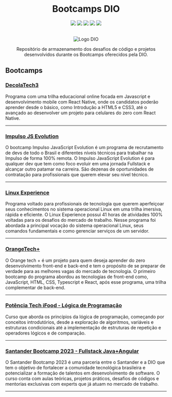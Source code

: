 <div align='center'>
<h1> Bootcamps DIO</h1>

  <img src="https://img.shields.io/github/repo-size/elainefs/bootcamps-dio">

  <img src="https://img.shields.io/github/languages/count/elainefs/bootcamps-dio">

  <img src="https://img.shields.io/github/languages/top/elainefs/bootcamps-dio">

  <img src="https://img.shields.io/github/last-commit/elainefs/bootcamps-dio?color=blue">

  <img src="https://img.shields.io/github/license/elainefs/bootcamps-dio?color=blue">

  <br>
  <br>

![Logo DIO](https://hermes.digitalinnovation.one/assets/diome/logo-full.svg)

Repositório de armazenamento dos desafios de código e projetos desenvolvidos durante os Bootcamps oferecidos pela DIO.

</div>

## Bootcamps

### [DecolaTech3](DecolaTech3/README.md)
Programa com uma trilha educacional online focada em Javascript e desenvolvimento mobile com React Native, onde os candidatos poderão aprender desde o básico, como Introdução a HTML5 e CSS3, até o avançado ao desenvolver um projeto para celulares do zero com React Native.

---

### [Impulso JS Evolution](Impulso-JS-Evolution/README.md)
O bootcamp Impulso JavaScript Evolution é um programa de recrutamento de devs de todo o Brasil e diferentes níveis técnicos para trabalhar na Impulso de forma 100% remota. O Impulso JavaScript Evolution é para qualquer dev que tem como foco evoluir em uma jornada Fullstack e alcançar outro patamar na carreira. São dezenas de oportunidades de contratação para profissionais que querem elevar seu nível técnico.

---

### [Linux Experience](LinuxExperience/README.md)
Programa voltado para profissionais de tecnologia que querem aperfeiçoar seus conhecimentos no sistema operacional Linux em uma trilha imersiva, rápida e eficiente. O Linux Experience possui 41 horas de atividades 100% voltadas para os desafios do mercado de trabalho. Nesse programa foi abordada a principal vocação do sistema operacional Linux, seus comandos fundamentais e como gerenciar serviços de um servidor.

---

### [OrangeTech+](OrangeTech+/README.md)
O Orange tech + é um projeto para quem deseja aprender do zero desenvolvimento front-end e back-end e tem o propósito de se preparar de verdade para as melhores vagas do mercado de tecnologia. O primeiro bootcamp do programa abordou as tecnologias de front-end como, JavaScript, HTML, CSS, Typescript e React, após esse programa, uma trilha complementar de back-end.

---

### [Potência Tech iFood - Lógica de Programação](LogicaDeProgramacao/README.md)
Curso que aborda os princípios da lógica de programação, começando por conceitos introdutórios, desde a exploração de algoritmos, variáveis e estruturas condicionais até a implementação de estruturas de repetição e operadores lógicos e de comparação.

---

### [Santander Bootcamp 2023 - Fullstack Java+Angular](https://github.com/elainefs/santander-bootcamp-2023)
O Santander Bootcamp 2023 é uma parceria entre o Santander e a DIO que tem o objetivo de fortalecer a comunidade tecnológica brasileira e potencializar a formação de talentos em desenvolvimento de software. O curso conta com aulas teóricas, projetos práticos, desafios de códigos e mentorias exclusivas com experts que já atuam no mercado de trabalho.

---